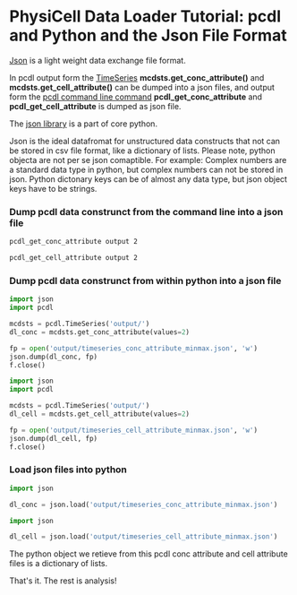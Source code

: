 # PhysiCell Data Loader Tutorial: pcdl and Python and the Json File Format

[Json](https://www.json.org/json-en.html) is a light weight data exchange file format.

In pcdl output form the [TimeSeries](https://github.com/elmbeech/physicelldataloader/blob/master/man/TUTORIAL_python3_timeseries.md) **mcdsts.get_conc_attribute()** and **mcdsts.get_cell_attribute()** can be dumped into a json files, and output form the [pcdl command line command](https://github.com/elmbeech/physicelldataloader/blob/master/man/TUTORIAL_commandline.md) **pcdl_get_conc_attribute**  and **pcdl_get_cell_attribute** is dumped as json file.

The [json library](https://docs.python.org/3/library/json.html) is a part of core python.

Json is the ideal datafromat for unstructured data constructs that not can be stored in csv file format, like a dictionary of lists.
Please note, python objecta are not per se json comaptible.
For example:
Complex numbers are a standard data type in python, but complex numbers can not be stored in json.
Python dictonary keys can be of almost any data type, but json object keys have to be strings.


### Dump pcdl data construnct from the command line into a json file

```bash
pcdl_get_conc_attribute output 2
```
```bash
pcdl_get_cell_attribute output 2
```

### Dump pcdl data construnct from within python into a json file

```python
import json
import pcdl

mcdsts = pcdl.TimeSeries('output/')
dl_conc = mcdsts.get_conc_attribute(values=2)

fp = open('output/timeseries_conc_attribute_minmax.json', 'w')
json.dump(dl_conc, fp)
f.close()
```
```python
import json
import pcdl

mcdsts = pcdl.TimeSeries('output/')
dl_cell = mcdsts.get_cell_attribute(values=2)

fp = open('output/timeseries_cell_attribute_minmax.json', 'w')
json.dump(dl_cell, fp)
f.close()
```


### Load json files into python

```python
import json

dl_conc = json.load('output/timeseries_conc_attribute_minmax.json')
```
```python
import json

dl_cell = json.load('output/timeseries_cell_attribute_minmax.json')
```
The python object we retieve from this pcdl conc attribute and cell attribute files is a dictionary of lists.


That's it. The rest is analysis!
